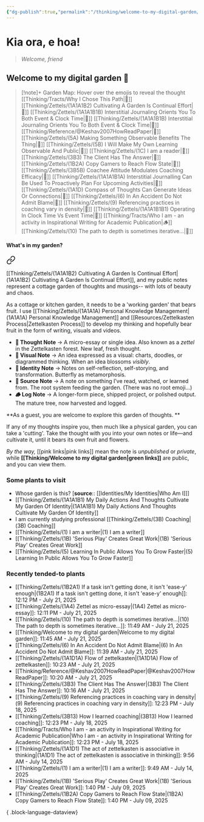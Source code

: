 ```yaml
---
{"dg-publish":true,"permalink":"/thinking/welcome-to-my-digital-garden/","tags":["gardenEntry"],"noteIcon":"","created":"2025-05-30T14:25","updated":"2025-07-21T11:38"}
---
```


# Kia ora, e hoa! 
> _Welcome, friend_
## Welcome to my digital garden 🌱

> [!note]+ Garden Map: Hover over the emojis to reveal the thought
> [[Thinking/Tracts/Why I Chose This Path\|🦋]] [[Thinking/Zettels/(1A1A1B2) Cultivating A Garden Is Continual Effort\|🌿]] [[Thinking/Zettels/(1A1A1B1B) Interstitial Journaling Orients You To Both Event & Clock Time\|🌿]] [[Thinking/Zettels/(1A1A1B1B) Interstitial Journaling Orients You To Both Event & Clock Time\|🌿]] [[Thinking/Reference/@Keshav2007HowReadPaper\|🚩]] [[Thinking/Zettels/(5A) Making Something Observable Benefits The Thing\|🌸]] [[Thinking/Zettels/(5B) I Will Make My Own Learning Observable And Public\|🌿]] [[Thinking/Zettels/(1C) I am a reader\|🌸]] [[Thinking/Zettels/(3B3) The Client Has The Answer\|🌸]] [[Thinking/Zettels/(1B2A) Copy Gamers to Reach Flow State\|🌿]] [[Thinking/Zettels/(3B5B) Coachee Attitude Modulates Coaching Efficacy\|🌿]] [[Thinking/Zettels/(1A1A1B1A) Interstitial Journalling Can Be Used To Proactively Plan For Upcoming Activities\|🌿]] [[Thinking/Zettels/(1A1D) Compass of Thoughts Can Generate Ideas Or Connections\|🌿]] [[Thinking/Zettels/(6) In An Accident Do Not Admit Blame\|🌿]] [[Thinking/Zettels/(9) Referencing practices in coaching vary in density\|🌿]] [[Thinking/Zettels/(1A1A1B1B1) Operating In Clock Time Vs Event Time\|🌿]] [[Thinking/Tracts/Who I am - an activity in Inspirational Writing for Academic Publication\|🪵]] [[Thinking/Zettels/(10) The path to depth is sometimes iterative...\|🌿]] 
> 

#### What's in my garden? 

<div class="transclusion internal-embed is-loaded"><a class="markdown-embed-link" href="/thinking/zettels/1-a1-a1-b-my-thoughts-are-a-cottage-garden/" aria-label="Open link"><svg xmlns="http://www.w3.org/2000/svg" width="24" height="24" viewBox="0 0 24 24" fill="none" stroke="currentColor" stroke-width="2" stroke-linecap="round" stroke-linejoin="round" class="svg-icon lucide-link"><path d="M10 13a5 5 0 0 0 7.54.54l3-3a5 5 0 0 0-7.07-7.07l-1.72 1.71"></path><path d="M14 11a5 5 0 0 0-7.54-.54l-3 3a5 5 0 0 0 7.07 7.07l1.71-1.71"></path></svg></a><div class="markdown-embed">





[[Thinking/Zettels/(1A1A1B2) Cultivating A Garden Is Continual Effort\|(1A1A1B2) Cultivating A Garden Is Continual Effort]], and my public notes represent a cottage garden of thoughts and musings-- with lots of beauty and chaos. 

As a cottage or kitchen garden, it needs to be a 'working garden' that bears fruit. I use [[Thinking/Zettels/(1A1A1A) Personal Knowledge Management\|(1A1A1A) Personal Knowledge Management]] and [[Resources/Zettelkasten Process\|Zettelkasten Process]] to develop my thinking and hopefully bear fruit in the form of writing, visuals and videos. 

</div></div>


- **🌿 Thought Note** → A micro-essay or single idea. Also known as a _zettel_ in the Zettelkasten forest. New leaf, fresh thought.
- **🌸 Visual Note** → An idea expressed as a visual: charts, doodles, or diagrammed thinking. When an idea blossoms _visibly_.
- **🦋 Identity Note** → Notes on self-reflection, self-storying, and transformation. Butterfly as metamorphosis.
- **🚩 Source Note** → A note on something I’ve read, watched, or learned from. The root system feeding the garden. (There was no root emoji...)
- **🪵 Log Note** → A longer-form piece, shipped project, or polished output. The mature tree, now harvested and logged.



**As a guest, you are welcome to explore this garden of thoughts. **

If any of my thoughts inspire you, then much like a physical garden, you can take a 'cutting'. Take the thought with you into your own notes or life—and cultivate it, until it bears its own fruit and flowers. 

_By the way,_ [[pink links\|pink links]] mean the note is _unpublished_ or _private_, while **[[Thinking/Welcome to my digital garden\|green links]]** are public, and you can view them. 

### Some plants to visit 

- Whose garden is this? [**source**:: [[Identities/My Identities\|Who Am I]]] 
- [[Thinking/Zettels/(1A1A1B1) My Daily Actions And Thoughts Cultivate My Garden Of Identity\|(1A1A1B1) My Daily Actions And Thoughts Cultivate My Garden Of Identity]]
- I am currently studying professional [[Thinking/Zettels/(3B) Coaching\|(3B) Coaching]]
- [[Thinking/Zettels/(1) I am a writer\|(1) I am a writer]]
- [[Thinking/Zettels/(1B) 'Serious Play' Creates Great Work\|(1B) 'Serious Play' Creates Great Work]]
- [[Thinking/Zettels/(5) Learning In Public Allows You To Grow Faster\|(5) Learning In Public Allows You To Grow Faster]]

### Recently tended-to plants

- [[Thinking/Zettels/(1B2A1) If a task isn't getting done, it isn't 'ease-y' enough\|(1B2A1) If a task isn't getting done, it isn't 'ease-y' enough]]: 12:12 PM - July 21, 2025
- [[Thinking/Zettels/(1A4) Zettel as micro-essay\|(1A4) Zettel as micro-essay]]: 12:11 PM - July 21, 2025
- [[Thinking/Zettels/(10) The path to depth is sometimes iterative...\|(10) The path to depth is sometimes iterative...]]: 11:49 AM - July 21, 2025
- [[Thinking/Welcome to my digital garden\|Welcome to my digital garden]]: 11:45 AM - July 21, 2025
- [[Thinking/Zettels/(6) In An Accident Do Not Admit Blame\|(6) In An Accident Do Not Admit Blame]]: 11:39 AM - July 21, 2025
- [[Thinking/Zettels/(1A1D1A) Flow of zettelkasten\|(1A1D1A) Flow of zettelkasten]]: 10:23 AM - July 21, 2025
- [[Thinking/Reference/@Keshav2007HowReadPaper\|@Keshav2007HowReadPaper]]: 10:20 AM - July 21, 2025
- [[Thinking/Zettels/(3B3) The Client Has The Answer\|(3B3) The Client Has The Answer]]: 10:16 AM - July 21, 2025
- [[Thinking/Zettels/(9) Referencing practices in coaching vary in density\|(9) Referencing practices in coaching vary in density]]: 12:23 PM - July 18, 2025
- [[Thinking/Zettels/(3B13) How I learned coaching\|(3B13) How I learned coaching]]: 12:23 PM - July 18, 2025
- [[Thinking/Tracts/Who I am - an activity in Inspirational Writing for Academic Publication\|Who I am - an activity in Inspirational Writing for Academic Publication]]: 12:23 PM - July 18, 2025
- [[Thinking/Zettels/(1A1D1) The act of zettelkasten is associative in thinking\|(1A1D1) The act of zettelkasten is associative in thinking]]: 9:56 AM - July 14, 2025
- [[Thinking/Zettels/(1) I am a writer\|(1) I am a writer]]: 9:49 AM - July 14, 2025
- [[Thinking/Zettels/(1B) 'Serious Play' Creates Great Work\|(1B) 'Serious Play' Creates Great Work]]: 1:40 PM - July 09, 2025
- [[Thinking/Zettels/(1B2A) Copy Gamers to Reach Flow State\|(1B2A) Copy Gamers to Reach Flow State]]: 1:40 PM - July 09, 2025

{ .block-language-dataview}

